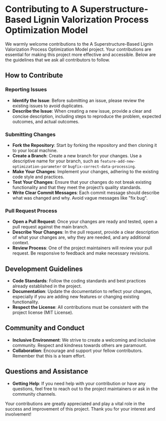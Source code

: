# Contributing to A Superstructure-Based Lignin Valorization Process Optimization Model

We warmly welcome contributions to the A Superstructure-Based Lignin Valorization Process Optimization Model project. Your contributions are essential for making this project more effective and accessible. Below are the guidelines that we ask all contributors to follow.

## How to Contribute

### Reporting Issues
- **Identify the Issue**: Before submitting an issue, please review the existing issues to avoid duplicates.
- **Describe the Issue**: When creating a new issue, provide a clear and concise description, including steps to reproduce the problem, expected outcomes, and actual outcomes.

### Submitting Changes
- **Fork the Repository**: Start by forking the repository and then cloning it to your local machine.
- **Create a Branch**: Create a new branch for your changes. Use a descriptive name for your branch, such as `feature-add-new-optimization-parameter` or `bugfix-correct-data-processing`.
- **Make Your Changes**: Implement your changes, adhering to the existing code style and practices.
- **Test Your Changes**: Ensure that your changes do not break existing functionality and that they meet the project’s quality standards.
- **Write Clear Commit Messages**: Each commit message should describe what was changed and why. Avoid vague messages like "fix bug".

### Pull Request Process
- **Open a Pull Request**: Once your changes are ready and tested, open a pull request against the main branch.
- **Describe Your Changes**: In the pull request, provide a clear description of what your changes are, why they are needed, and any additional context.
- **Review Process**: One of the project maintainers will review your pull request. Be responsive to feedback and make necessary revisions.

## Development Guidelines
- **Code Standards**: Follow the coding standards and best practices already established in the project.
- **Documentation**: Update the documentation to reflect your changes, especially if you are adding new features or changing existing functionality.
- **Respect the License**: All contributions must be consistent with the project license (MIT License).

## Community and Conduct
- **Inclusive Environment**: We strive to create a welcoming and inclusive community. Respect and kindness towards others are paramount.
- **Collaboration**: Encourage and support your fellow contributors. Remember that this is a team effort.

## Questions and Assistance
- **Getting Help**: If you need help with your contribution or have any questions, feel free to reach out to the project maintainers or ask in the community channels.

Your contributions are greatly appreciated and play a vital role in the success and improvement of this project. Thank you for your interest and involvement!